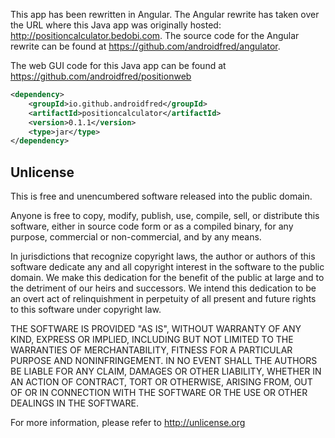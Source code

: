 This app has been rewritten in Angular. The Angular rewrite has taken over the URL where this Java app was originally hosted: http://positioncalculator.bedobi.com. The source code for the Angular rewrite can be found at https://github.com/androidfred/angulator.

The web GUI code for this Java app can be found at https://github.com/androidfred/positionweb

```xml
<dependency>
    <groupId>io.github.androidfred</groupId>
    <artifactId>positioncalculator</artifactId>
    <version>0.1.1</version>
    <type>jar</type>
</dependency>
```

## Unlicense
This is free and unencumbered software released into the public domain.

Anyone is free to copy, modify, publish, use, compile, sell, or
distribute this software, either in source code form or as a compiled
binary, for any purpose, commercial or non-commercial, and by any
means.

In jurisdictions that recognize copyright laws, the author or authors
of this software dedicate any and all copyright interest in the
software to the public domain. We make this dedication for the benefit
of the public at large and to the detriment of our heirs and
successors. We intend this dedication to be an overt act of
relinquishment in perpetuity of all present and future rights to this
software under copyright law.

THE SOFTWARE IS PROVIDED "AS IS", WITHOUT WARRANTY OF ANY KIND,
EXPRESS OR IMPLIED, INCLUDING BUT NOT LIMITED TO THE WARRANTIES OF
MERCHANTABILITY, FITNESS FOR A PARTICULAR PURPOSE AND NONINFRINGEMENT.
IN NO EVENT SHALL THE AUTHORS BE LIABLE FOR ANY CLAIM, DAMAGES OR
OTHER LIABILITY, WHETHER IN AN ACTION OF CONTRACT, TORT OR OTHERWISE,
ARISING FROM, OUT OF OR IN CONNECTION WITH THE SOFTWARE OR THE USE OR
OTHER DEALINGS IN THE SOFTWARE.

For more information, please refer to <http://unlicense.org>
